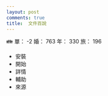```yaml
---
layout: post
comments: true
title:  文件百說
---
```


:family: 單： -2 婚： 763 年： 330 旅： 196

 - 安裝
 - 開始
 - 詳情
 - 輔助
 - 來源
